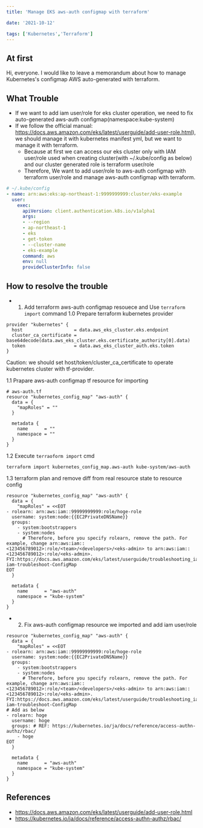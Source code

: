 ```yaml
---
title: 'Manage EKS aws-auth configmap with terraform'

date: '2021-10-12'

tags: ['Kubernetes','Terraform']
---
```


## At first

Hi, everyone.
I would like to leave a memorandum about how to manage Kubernetes's configmap AWS auto-generated with terraform.


## What Trouble

- If we want to add iam user/role for eks cluster operation, we need to fix auto-generated aws-auth configmap(namespace:kube-system)
- If we follow the official manual: https://docs.aws.amazon.com/eks/latest/userguide/add-user-role.html), we should manage it with kubernetes manifest yml, but we want to manage it with terraform.
  - Because at first we can access our eks cluster only with IAM user/role used when creating cluster(with ~/.kube/config as below) and our cluster generated role is terraform user/role
  - Therefore, We want to add user/role to aws-auth configmap with terraform user/role and manage aws-auth configmap with terraform. 
```yaml 
# ~/.kube/config
- name: arn:aws:eks:ap-northeast-1:9999999999:cluster/eks-example
  user:
    exec:
      apiVersion: client.authentication.k8s.io/v1alpha1
      args:
      - --region
      - ap-northeast-1
      - eks
      - get-token
      - --cluster-name
      - eks-example
      command: aws
      env: null
      provideClusterInfo: false
``` 

## How to resolve the trouble

- 1. Add terraform aws-auth configmap resouece and Use `terraform import` command
1.0 Prepare terraform kubernetes provider
```hcl-terraform
provider "kubernetes" {
  host                   = data.aws_eks_cluster.eks.endpoint
  cluster_ca_certificate = base64decode(data.aws_eks_cluster.eks.certificate_authority[0].data)
  token                  = data.aws_eks_cluster_auth.eks.token
} 

```
Caution: we should set host/token/cluster_ca_certificate to operate kubernetes cluster with tf-provider.

1.1 Prapare aws-auth configmap tf resource for importing
```hcl-terraform
# aws-auth.tf
resource "kubernetes_config_map" "aws-auth" {
  data = {
    "mapRoles" = ""
  }

  metadata {
    name      = ""
    namespace = ""
  }
}
```
1.2 Execute `terraoform import` cmd
```shell script
terraform import kubernetes_config_map.aws-auth kube-system/aws-auth
```

1.3 terraform plan and remove diff from real resource state to resource config 
```hcl-terraform
resource "kubernetes_config_map" "aws-auth" {
  data = {
    "mapRoles" = <<EOT
- rolearn: arn:aws:iam::99999999999:role/hoge-role
  username: system:node:{{EC2PrivateDNSName}}
  groups:
    - system:bootstrappers
    - system:nodes
      # Therefore, before you specify rolearn, remove the path. For example, change arn:aws:iam::<123456789012>:role/<team>/<developers>/<eks-admin> to arn:aws:iam::<123456789012>:role/<eks-admin>. FYI:https://docs.aws.amazon.com/eks/latest/userguide/troubleshooting_iam.html#security-iam-troubleshoot-ConfigMap
EOT
  }

  metadata {
    name      = "aws-auth"
    namespace = "kube-system"
  }
}
```

- 2. Fix aws-auth configmap resource we imported and add iam user/role

```hcl-terraform
resource "kubernetes_config_map" "aws-auth" {
  data = {
    "mapRoles" = <<EOT
- rolearn: arn:aws:iam::99999999999:role/hoge-role
  username: system:node:{{EC2PrivateDNSName}}
  groups:
    - system:bootstrappers
    - system:nodes
      # Therefore, before you specify rolearn, remove the path. For example, change arn:aws:iam::<123456789012>:role/<team>/<developers>/<eks-admin> to arn:aws:iam::<123456789012>:role/<eks-admin>. FYI:https://docs.aws.amazon.com/eks/latest/userguide/troubleshooting_iam.html#security-iam-troubleshoot-ConfigMap
# Add as below 
- rolearn: hoge
  username: hoge
  groups: # REF: https://kubernetes.io/ja/docs/reference/access-authn-authz/rbac/
    - hoge
EOT
  }

  metadata {
    name      = "aws-auth"
    namespace = "kube-system"
  }
}
```

## References
- https://docs.aws.amazon.com/eks/latest/userguide/add-user-role.html
- https://kubernetes.io/ja/docs/reference/access-authn-authz/rbac/
